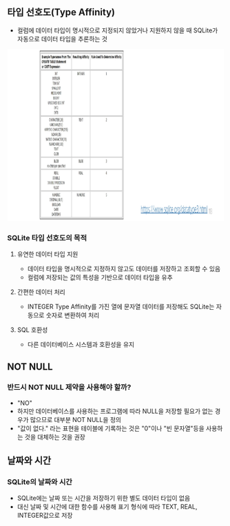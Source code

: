 ## 타입 선호도(Type Affinity)
- 컬럼에 데이터 타입이 명시적으로 지정되지 않았거나 지원하지 않을 때 SQLite가 자동으로 데이터 타입을 추론하는 것
<img src="images/image_11.png" width="600" height="400">

### SQLite 타입 선호도의 목적
1. 유연한 데이터 타입 지원
   - 데이터 타입을 명시적으로 지정하지 않고도 데이터를 저장하고 조회할 수 있음
   - 컬럼에 저장되는 값의 특성을 기반으로 데이터 타입을 유추

2. 간편한 데이터 처리
   - INTEGER Type Affinity를 가진 열에 문자열 데이터를 저장해도 SQLite는 자동으로 숫자로 변환하여 처리

3. SQL 호환성
   - 다른 데이터베이스 시스템과 호환성을 유지

## NOT NULL
### 반드시 NOT NULL 제약을 사용해야 할까?
- "NO"
- 하지만 데이터베이스를 사용하는 프로그램에 따라 NULL을 저장할 필요가 없는 경우가 많으므로 대부분 NOT NULL을 정의
- "값이 없다." 라는 표현을 테이블에 기록하는 것은 "0"이나 "빈 문자열"등을 사용하는 것을 대체하는 것을 권장

## 날짜와 시간
### SQLite의 날짜와 시간
- SQLite에는 날짜 또는 시간을 저장하기 위한 별도 데이터 타입이 없음
- 대신 날짜 및 시간에 대한 함수를 사용해 표기 형식에 따라 TEXT, REAL, INTEGER값으로 저장
